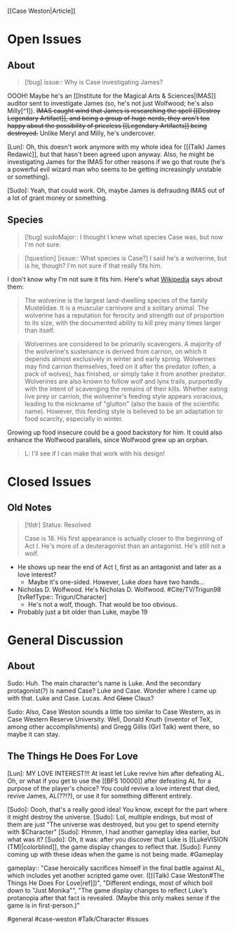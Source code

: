 [[Case Weston|Article]]

# Open Issues
## About
>[!bug]
>issue:: Why is Case investigating James?

OOOH! Maybe he's an [[Institute for the Magical Arts & Sciences|IMAS]] auditor sent to investigate James (so, he's not just Wolfwood; he's also Milly[^1]). ~~IMAS caught wind that James is researching the spell [[Destroy Legendary Artifact]], and being a group of huge nerds, they aren't too happy about the possibility of priceless [[Legendary Artifacts]] being destroyed.~~ Unlike Meryl and Milly, he's undercover.

[Lun]: Oh, this doesn't work anymore with my whole idea for [[(Talk) James Redawić]], but that hasn't been agreed upon anyway. Also, he might be investigating James for the IMAS for other reasons if we go that route (he's a powerful evil wizard man who seems to be getting increasingly unstable or something).

[Sudo]: Yeah, that could work. Oh, maybe James is defrauding IMAS out of a lot of grant money or something.

## Species
>[!bug]
>sudoMajor:: I thought I knew what species Case was, but now I'm not sure.

>[!question] [issue:: What species is Case?]
>I said he's a wolverine, but is he, though? I'm not sure if that really fits him.

I don't know why I'm not sure it fits him. Here's what [Wikipedia](https://en.wikipedia.org/wiki/Wolverine) says about them:

>The wolverine is the largest land-dwelling species of the family Mustelidae. It is a muscular carnivore and a solitary animal. The wolverine has a reputation for ferocity and strength out of proportion to its size, with the documented ability to kill prey many times larger than itself.

>Wolverines are considered to be primarily scavengers. A majority of the wolverine's sustenance is derived from carrion, on which it depends almost exclusively in winter and early spring. Wolverines may find carrion themselves, feed on it after the predator (often, a pack of wolves), has finished, or simply take it from another predator. Wolverines are also known to follow wolf and lynx trails, purportedly with the intent of scavenging the remains of their kills. Whether eating live prey or carrion, the wolverine's feeding style appears voracious, leading to the nickname of "glutton" (also the basis of the scientific name). However, this feeding style is believed to be an adaptation to food scarcity, especially in winter.

Growing up food insecure could be a good backstory for him. It could also enhance the Wolfwood parallels, since Wolfwood grew up an orphan.

> L: I'll see if I can make that work with his design!

# Closed Issues
## Old Notes
>[!tldr]
>Status: Resolved
>
>Case is 18. His first appearance is actually closer to the beginning of Act I. He's more of a deuteragonist than an antagonist. He's still not a wolf.

- He shows up near the end of Act I, first as an antagonist and later as a love interest?
	- Maybe it's one-sided. However, Luke *does* have two hands...
- Nicholas D. Wolfwood. He's Nicholas D. Wolfwood. #Cite/TV/Trigun98 [tvRefType:: Trigun/Character]
	- He's not a wolf, though. That would be too obvious.
- Probably just a bit older than Luke, maybe 19

# General Discussion
## About
Sudo: Huh. The main character's name is Luke. And the secondary protagonist(?) is named Case? Luke and Case. Wonder where I came up with that. Luke and Case. Lucas. And ~~Clase~~ Claus?

Sudo: Also, Case Weston sounds a little too similar to Case Western, as in Case Western Reserve University. Well, Donald Knuth (inventor of TeX, among other accomplishments) and Gregg Gillis (Girl Talk) went there, so maybe it can stay.

## The Things He Does For Love
[Lun]: MY LOVE INTEREST!!! At least let Luke revive him after defeating AL. Oh, or what if you get to use the [[BFS 10000]] after defeating AL for a purpose of the player's choice? You could revive a love interest that died, revive James, AL(??!?), or use it for something different entirely.

[Sudo]: Oooh, that's a really good idea! You know, except for the part where it might destroy the universe.
[Sudo]: Lol, multiple endings, but most of them are just "The universe was destroyed, but you get to spend eternity with $Character"
[Sudo]: Hmmm, I had another gameplay idea earlier, but what was it?
[Sudo]: Oh, it was: after you discover that Luke is [[LukeVISION (TM)|colorblind]], the game display changes to reflect that.
[Sudo]: Funny coming up with these ideas when the game is not being made.
#Gameplay 

gameplay:: "Case heroically sacrifices himself in the final battle against AL, which includes yet another scripted game over. ([[(Talk) Case Weston#The Things He Does For Love|ref]])", "Different endings, most of which boil down to &quot;Just Monika&quot;", "The game display changes to reflect Luke's protanopia after that fact is revealed. (Maybe this only makes sense if the game is in first-person.)"

#general #case-weston #Talk/Character #issues 
